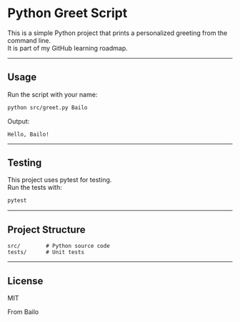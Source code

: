 # Python Greet Script

This is a simple Python project that prints a personalized greeting from the command line.  
It is part of my GitHub learning roadmap.

---

## Usage

Run the script with your name:

```bash
python src/greet.py Bailo
```

Output:

```
Hello, Bailo!
```

---

## Testing

This project uses pytest for testing.  
Run the tests with:

```bash
pytest
```

---

## Project Structure

```
src/        # Python source code
tests/      # Unit tests
```

---

## License

MIT

From Bailo